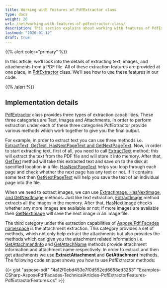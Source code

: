 ```yaml
---
title: Working with features of PdfExtractor class
type: docs
weight: 20
url: /net/working-with-features-of-pdfextractor-class/
description: This section explains about working with features of PdfExtractor class.
lastmod: "2020-01-12"
draft: true
---
```


{{% alert color="primary" %}}

In this article, we’ll look into the details of extracting text, images, and attachments from a PDF file. All of these extraction features are provided at one place, in [PdfExtractor](http://www.aspose.com/api/net/pdf/aspose.pdf.facades/pdfextractor) class. We’ll see how to use these features in our code.

{{% /alert %}}

## Implementation details

[PdfExtractor](http://www.aspose.com/api/net/pdf/aspose.pdf.facades/pdfextractor) class provides three types of extraction capabilities. These three categories are Text, Images and Attachments. In order to perform extraction under each of these three categories PdfExtractor provide various methods which work together to give you the final output.

For example, in order to extract text you can use three methods i.e. [ExtractText, GetText, HasNextPageText and GetNextPageText](http://www.aspose.com/api/net/pdf/aspose.pdf.facades/pdfextractor/methods/index). Now, in order to start extracting text, first of all, you need to call [ExtractText](http://www.aspose.com/api/net/pdf/aspose.pdf.facades/pdfextractor/methods/extracttext/index) method; this will extract the text from the PDF file and will store it into memory. After that, [GetText](http://www.aspose.com/api/net/pdf/aspose.pdf.facades/pdfextractor/methods/gettext/index) method will take this extracted text and save on to the disk at specified location in a file. [HasNextPageText](http://www.aspose.com/api/net/pdf/aspose.pdf.facades/pdfextractor/methods/hasnextpagetext) helps you loop through each page and check whether the next page has any text or not. If it contains some text then [GetNextPageText](http://www.aspose.com/api/net/pdf/aspose.pdf.facades/pdfextractor/methods/getnextpagetext/index) will help you save the text of an individual page into the file.

When we need to extract images, we can use [ExtractImage, HasNextImage, and GetNextImage](http://www.aspose.com/api/net/pdf/aspose.pdf.facades/pdfextractor/methods/index) methods. Just like text extraction, [ExtractImage](http://www.aspose.com/api/net/pdf/aspose.pdf.facades/pdfextractor/methods/extractimage) method extracts all the images in the memory. After that, [HasNextImage](http://www.aspose.com/api/net/pdf/aspose.pdf.facades/pdfextractor/methods/hasnextimage) checks whether any more images are available or not; if more images are available then [GetNextImage](http://www.aspose.com/api/net/pdf/aspose.pdf.facades/pdfextractor/methods/getnextimage/index) will save the next image in an image file.

The third category under the extraction capabilities of [Aspose.Pdf.Facades namespace](https://apireference.aspose.com/pdf/net/aspose.pdf.facades) is the attachment extraction. This category provides a set of methods, which not only help extract the attachments but also provides the methods which can give you the attachment related information i.e. [GetAttachmentInfo](http://www.aspose.com/api/net/pdf/aspose.pdf.facades/pdfextractor/methods/getattachmentinfo) and [GetAttachName](http://www.aspose.com/api/net/pdf/aspose.pdf.facades/pdfextractor/methods/getattachnames) methods provide attachment information and attachment name respectively. In order to extract and then get attachments we use **ExtractAttachment** and **GetAttachment** methods. The following code snippet shows you how to use PdfExtractor methods:



{{< gist "aspose-pdf" "4a12f0ebd453e7f0d552ed6658ed3253" "Examples-CSharp-AsposePdfFacades-TechnicalArticles-PdfExtractorFeatures-PdfExtractorFeatures.cs" >}}
